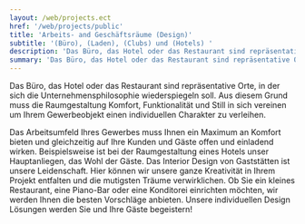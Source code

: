 ```yaml
---
layout: /web/projects.ect
href: '/web/projects/public'
title: 'Arbeits- and Geschäftsräume (Design)'
subtitle: '(Büro), (Laden), (Clubs) und (Hotels) '
description: 'Das Büro, das Hotel oder das Restaurant sind repräsentative Orte, in der sich die Unternehmensphilosophie wiederspiegeln soll.'
summary: 'Das Büro, das Hotel oder das Restaurant sind repräsentative Orte, in der sich die Unternehmensphilosophie wiederspiegeln soll. Aus diesem Grund muss die Raumgestaltung  Komfort, Funktionalität und Still in sich vereinen um Ihrem Gewerbeobjekt einen individuellen Charakter zu verleihen.'
---
```

Das Büro, das Hotel oder das Restaurant sind repräsentative Orte, in der sich die Unternehmensphilosophie wiederspiegeln soll. Aus diesem Grund muss die Raumgestaltung  Komfort, Funktionalität und Still in sich vereinen um Ihrem Gewerbeobjekt einen individuellen Charakter zu verleihen.

Das Arbeitsumfeld Ihres Gewerbes muss Ihnen ein  Maximum an Komfort bieten und gleichzeitig  auf Ihre Kunden und Gäste offen und einladend wirken. Beispielsweise ist bei der Raumgestaltung eines Hotels unser Hauptanliegen, das Wohl der Gäste. Das Interior Design von Gaststätten ist  unsere Leidenschaft. Hier können wir unsere ganze Kreativität in Ihrem Projekt entfalten und die mutigsten Träume verwirklichen. Ob Sie ein kleines Restaurant, eine Piano-Bar oder eine Konditorei einrichten möchten, wir werden Ihnen die besten Vorschläge anbieten. Unsere individuellen Design Lösungen werden Sie und Ihre Gäste begeistern!